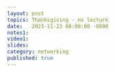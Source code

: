 ```yaml
---
layout: post
topics: Thanksgiving - no lecture
date:   2023-11-23 08:00:00 -0800
notes1: 
video1:
slides: 
category: networking
published: true
---
```


